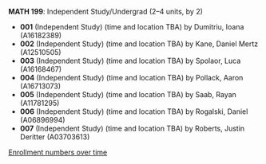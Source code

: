 **MATH 199**: Independent Study/Undergrad (2–4 units, by 2)

- **001** (Independent Study) (time and location TBA) by Dumitriu, Ioana (A16182389)
- **002** (Independent Study) (time and location TBA) by Kane, Daniel Mertz (A12510505)
- **003** (Independent Study) (time and location TBA) by Spolaor, Luca (A16168467)
- **004** (Independent Study) (time and location TBA) by Pollack, Aaron (A16713073)
- **005** (Independent Study) (time and location TBA) by Saab, Rayan (A11781295)
- **006** (Independent Study) (time and location TBA) by Rogalski, Daniel (A06896994)
- **007** (Independent Study) (time and location TBA) by Roberts, Justin Deritter (A03703613)

[Enrollment numbers over time](./MATH199.tsv)

